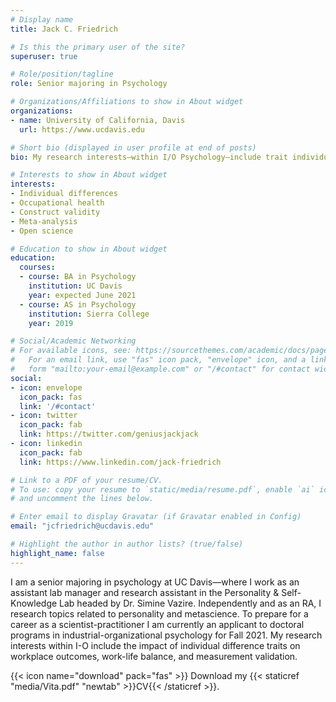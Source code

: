 ```yaml
---
# Display name
title: Jack C. Friedrich

# Is this the primary user of the site?
superuser: true

# Role/position/tagline
role: Senior majoring in Psychology

# Organizations/Affiliations to show in About widget
organizations:
- name: University of California, Davis
  url: https://www.ucdavis.edu

# Short bio (displayed in user profile at end of posts)
bio: My research interests—within I/O Psychology—include trait individual differences, work-life balanace, quantitative methods, and open science practices.

# Interests to show in About widget
interests:
- Individual differences
- Occupational health
- Construct validity 
- Meta-analysis
- Open science

# Education to show in About widget
education:
  courses:
  - course: BA in Psychology 
    institution: UC Davis
    year: expected June 2021
  - course: AS in Psychology
    institution: Sierra College
    year: 2019

# Social/Academic Networking
# For available icons, see: https://sourcethemes.com/academic/docs/page-builder/#icons
#   For an email link, use "fas" icon pack, "envelope" icon, and a link in the
#   form "mailto:your-email@example.com" or "/#contact" for contact widget.
social:
- icon: envelope
  icon_pack: fas
  link: '/#contact'
- icon: twitter
  icon_pack: fab
  link: https://twitter.com/geniusjackjack
- icon: linkedin
  icon_pack: fab
  link: https://www.linkedin.com/jack-friedrich

# Link to a PDF of your resume/CV.
# To use: copy your resume to `static/media/resume.pdf`, enable `ai` icons in `params.toml`, 
# and uncomment the lines below.

# Enter email to display Gravatar (if Gravatar enabled in Config)
email: "jcfriedrich@ucdavis.edu"

# Highlight the author in author lists? (true/false)
highlight_name: false
---
```


I am a senior majoring in psychology at UC Davis—where I work as an assistant lab manager and research assistant in the Personality & Self-Knowledge Lab headed by Dr. Simine Vazire. Independently and as an RA, I research topics related to personality and metascience. To prepare for a career as a scientist-practitioner I am currently an applicant to doctoral programs in industrial-organizational psychology for Fall 2021. My research interests within I-O include the impact of individual difference traits on workplace outcomes, work-life balance, and measurement validation.

{{< icon name="download" pack="fas" >}} Download my {{< staticref "media/Vita.pdf" "newtab" >}}CV{{< /staticref >}}.
